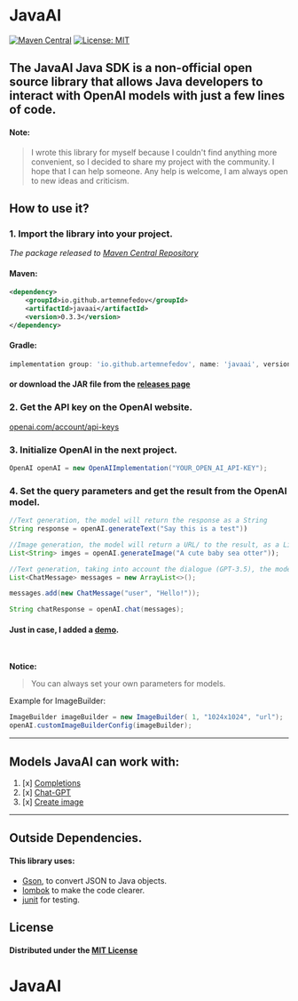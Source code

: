 # JavaAI

[![Maven Central](https://img.shields.io/maven-central/v/io.github.artemnefedov/javaai.svg?label=Maven%20Central)](https://search.maven.org/search?q=g:%22io.github.artemnefedov%22%20AND%20a:%22javaai%22)
[![License: MIT](https://img.shields.io/badge/License-MIT-yellow.svg)](https://opensource.org/licenses/MIT)

## The JavaAI Java SDK is a non-official open source library that allows Java developers to interact with OpenAI models with just a few lines of code.

#### Note:
> I wrote this library for myself because I couldn't find anything more convenient, so I decided to share my project with the community. I hope that I can help someone.
Any help is welcome, I am always open to new ideas and criticism.

## How to use it?


### 1. Import the library into your project.

_The package released to [Maven Central Repository](https://central.sonatype.com/artifact/io.github.artemnefedov/javaai/0.3.2)_

#### Maven:
```xml
<dependency>
    <groupId>io.github.artemnefedov</groupId>
    <artifactId>javaai</artifactId>
    <version>0.3.3</version>
</dependency>
```
#### Gradle:
```groovy
implementation group: 'io.github.artemnefedov', name: 'javaai', version: '0.3.3'
```
#### or download the JAR file from the [releases page](https://github.com/artemnefedov/JavaAI/releases)

### 2. Get the API key on the OpenAI website.
[openai.com/account/api-keys](https://platform.openai.com/account/api-keys)

### 3. Initialize OpenAI in the next project.
```java
OpenAI openAI = new OpenAIImplementation("YOUR_OPEN_AI_API-KEY");
```
### 4. Set the query parameters and get the result from the OpenAI model.

```java
//Text generation, the model will return the response as a String
String response = openAI.generateText("Say this is a test"))

//Image generation, the model will return a URL/ to the result, as a List of String
List<String> imges = openAI.generateImage("A cute baby sea otter"));

//Text generation, taking into account the dialogue (GPT-3.5), the model will return the answer as a String
List<ChatMessage> messages = new ArrayList<>();

messages.add(new ChatMessage("user", "Hello!"));

String chatResponse = openAI.chat(messages);
```
#### Just in case, I added a [demo](https://github.com/artemnefedov/JavaAI/tree/demo).
<br>

**Notice:**
<br>
> You can always set your own parameters for models.

Example for ImageBuilder:
```java
ImageBuilder imageBuilder = new ImageBuilder( 1, "1024x1024", "url");
openAI.customImageBuilderConfig(imageBuilder);
```

---
## Models JavaAI can work with:
1. [x] [Completions](https://platform.openai.com/docs/api-reference/completions)
2. [x] [Chat-GPT](https://platform.openai.com/docs/api-reference/chat)
3. [x] [Create image](https://platform.openai.com/docs/api-reference/images/create)

---
## Outside Dependencies.
#### This library uses:
* [Gson](https://github.com/google/gson), to convert JSON to Java objects.<br>
* [lombok](https://github.com/projectlombok/lombok) to make the code clearer.<br>
* [junit](https://github.com/junit-team/junit5) for testing.

## License
#### Distributed under the [MIT License](https://github.com/artemnefedov/OpenAI/blob/main/LICENSE)
# JavaAI